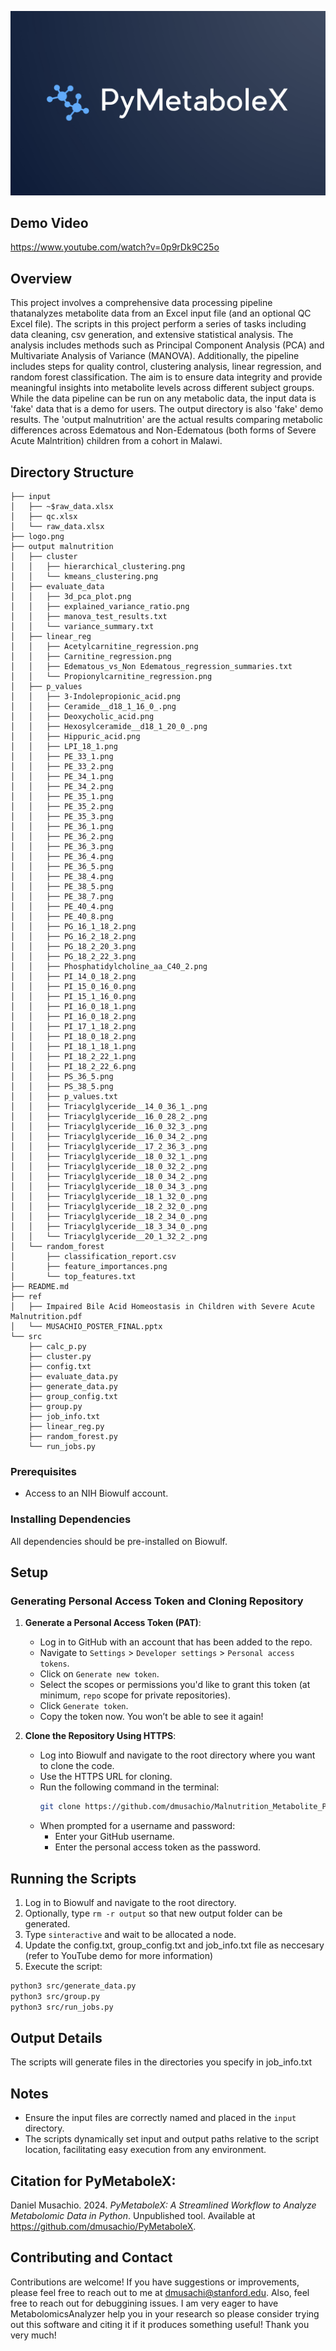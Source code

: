 ![Logo](logo.png)
## Demo Video
[https://www.youtube.com/watch?v=0p9rDk9C25o
](https://www.youtube.com/watch?v=0p9rDk9C25o)
## Overview
This project involves a comprehensive data processing pipeline thatanalyzes metabolite data from an Excel input file (and an optional QC Excel file). The scripts in this project perform a series of tasks including data cleaning, csv generation, and extensive statistical analysis. The analysis includes methods such as Principal Component Analysis (PCA) and Multivariate Analysis of Variance (MANOVA). Additionally, the pipeline includes steps for quality control, clustering analysis, linear regression, and random forest classification. The aim is to ensure data integrity and provide meaningful insights into metabolite levels across different subject groups. While the data pipeline can be run on any metabolic data, the input data is 'fake' data that is a demo for users. The output directory is also 'fake' demo results. The 'output malnutrition' are the actual results comparing metabolic differences across Edematous and Non-Edematous (both forms of Severe Acute Malntrition) children from a cohort in Malawi.


## Directory Structure
```plaintext
├── input
│   ├── ~$raw_data.xlsx
│   ├── qc.xlsx
│   └── raw_data.xlsx
├── logo.png
├── output malnutrition
│   ├── cluster
│   │   ├── hierarchical_clustering.png
│   │   └── kmeans_clustering.png
│   ├── evaluate_data
│   │   ├── 3d_pca_plot.png
│   │   ├── explained_variance_ratio.png
│   │   ├── manova_test_results.txt
│   │   └── variance_summary.txt
│   ├── linear_reg
│   │   ├── Acetylcarnitine_regression.png
│   │   ├── Carnitine_regression.png
│   │   ├── Edematous_vs_Non Edematous_regression_summaries.txt
│   │   └── Propionylcarnitine_regression.png
│   ├── p_values
│   │   ├── 3-Indolepropionic_acid.png
│   │   ├── Ceramide__d18_1_16_0_.png
│   │   ├── Deoxycholic_acid.png
│   │   ├── Hexosylceramide__d18_1_20_0_.png
│   │   ├── Hippuric_acid.png
│   │   ├── LPI_18_1.png
│   │   ├── PE_33_1.png
│   │   ├── PE_33_2.png
│   │   ├── PE_34_1.png
│   │   ├── PE_34_2.png
│   │   ├── PE_35_1.png
│   │   ├── PE_35_2.png
│   │   ├── PE_35_3.png
│   │   ├── PE_36_1.png
│   │   ├── PE_36_2.png
│   │   ├── PE_36_3.png
│   │   ├── PE_36_4.png
│   │   ├── PE_36_5.png
│   │   ├── PE_38_4.png
│   │   ├── PE_38_5.png
│   │   ├── PE_38_7.png
│   │   ├── PE_40_4.png
│   │   ├── PE_40_8.png
│   │   ├── PG_16_1_18_2.png
│   │   ├── PG_16_2_18_2.png
│   │   ├── PG_18_2_20_3.png
│   │   ├── PG_18_2_22_3.png
│   │   ├── Phosphatidylcholine_aa_C40_2.png
│   │   ├── PI_14_0_18_2.png
│   │   ├── PI_15_0_16_0.png
│   │   ├── PI_15_1_16_0.png
│   │   ├── PI_16_0_18_1.png
│   │   ├── PI_16_0_18_2.png
│   │   ├── PI_17_1_18_2.png
│   │   ├── PI_18_0_18_2.png
│   │   ├── PI_18_1_18_1.png
│   │   ├── PI_18_2_22_1.png
│   │   ├── PI_18_2_22_6.png
│   │   ├── PS_36_5.png
│   │   ├── PS_38_5.png
│   │   ├── p_values.txt
│   │   ├── Triacylglyceride__14_0_36_1_.png
│   │   ├── Triacylglyceride__16_0_28_2_.png
│   │   ├── Triacylglyceride__16_0_32_3_.png
│   │   ├── Triacylglyceride__16_0_34_2_.png
│   │   ├── Triacylglyceride__17_2_36_3_.png
│   │   ├── Triacylglyceride__18_0_32_1_.png
│   │   ├── Triacylglyceride__18_0_32_2_.png
│   │   ├── Triacylglyceride__18_0_34_2_.png
│   │   ├── Triacylglyceride__18_0_34_3_.png
│   │   ├── Triacylglyceride__18_1_32_0_.png
│   │   ├── Triacylglyceride__18_2_32_0_.png
│   │   ├── Triacylglyceride__18_2_34_0_.png
│   │   ├── Triacylglyceride__18_3_34_0_.png
│   │   └── Triacylglyceride__20_1_32_2_.png
│   └── random_forest
│       ├── classification_report.csv
│       ├── feature_importances.png
│       └── top_features.txt
├── README.md
├── ref
│   ├── Impaired Bile Acid Homeostasis in Children with Severe Acute Malnutrition.pdf
│   └── MUSACHIO_POSTER_FINAL.pptx
└── src
    ├── calc_p.py
    ├── cluster.py
    ├── config.txt
    ├── evaluate_data.py
    ├── generate_data.py
    ├── group_config.txt
    ├── group.py
    ├── job_info.txt
    ├── linear_reg.py
    ├── random_forest.py
    └── run_jobs.py

```
### Prerequisites
- Access to an NIH Biowulf account.

### Installing Dependencies
All dependencies should be pre-installed on Biowulf.

## Setup

### Generating Personal Access Token and Cloning Repository

1. **Generate a Personal Access Token (PAT)**:
   - Log in to GitHub with an account that has been added to the repo.
   - Navigate to `Settings` > `Developer settings` > `Personal access tokens`.
   - Click on `Generate new token`.
   - Select the scopes or permissions you'd like to grant this token (at minimum, `repo` scope for private repositories).
   - Click `Generate token`.
   - Copy the token now. You won’t be able to see it again!

2. **Clone the Repository Using HTTPS**:
   - Log into Biowulf and navigate to the root directory where you want to clone the code.
   - Use the HTTPS URL for cloning.
   - Run the following command in the terminal:
     ```bash
     git clone https://github.com/dmusachio/Malnutrition_Metabolite_Project.git
     ```
   - When prompted for a username and password:
     - Enter your GitHub username.
     - Enter the personal access token as the password.

## Running the Scripts
1. Log in to Biowulf and navigate to the root directory.
2. Optionally, type `rm -r output` so that new output folder can be generated.
3. Type `sinteractive` and wait to be allocated a node.
4. Update the config.txt, group_config.txt and job_info.txt file as neccesary (refer to YouTube demo for more information)
5. Execute the script:

```bash
python3 src/generate_data.py
python3 src/group.py
python3 src/run_jobs.py
```

## Output Details

The scripts will generate files in the directories you specify in job_info.txt

## Notes
- Ensure the input files are correctly named and placed in the `input` directory.
- The scripts dynamically set input and output paths relative to the script location, facilitating easy execution from any environment.


## Citation for PyMetaboleX:
Daniel Musachio. 2024. *PyMetaboleX: A Streamlined Workflow to Analyze Metabolomic Data in Python*. Unpublished tool. Available at https://github.com/dmusachio/PyMetaboleX.

## Contributing and Contact
Contributions are welcome! If you have suggestions or improvements, please feel free to reach out to me at dmusachi@stanford.edu. Also, feel free to reach out for debuggining issues. I am very eager to have MetabolomicsAnalyzer help you in your research so please consider trying out this software and citing it if it produces something useful! Thank you very much!
